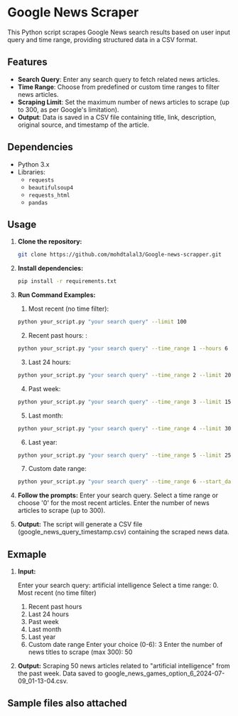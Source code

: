 # Google News Scraper

This Python script scrapes Google News search results based on user input query and time range, providing structured data in a CSV format.

## Features

- **Search Query**: Enter any search query to fetch related news articles.
- **Time Range**: Choose from predefined or custom time ranges to filter news articles.
- **Scraping Limit**: Set the maximum number of news articles to scrape (up to 300, as per Google's limitation).
- **Output**: Data is saved in a CSV file containing title, link, description, original source, and timestamp of the article.

## Dependencies

- Python 3.x
- Libraries:
  - `requests`
  - `beautifulsoup4`
  - `requests_html`
  - `pandas`

## Usage

1. **Clone the repository:**

   ```bash
   git clone https://github.com/mohdtalal3/Google-news-scrapper.git

2. **Install dependencies:**
    ```bash
    pip install -r requirements.txt

3. **Run Command Examples:**
    1. Most recent (no time filter):
    ```bash
    python your_script.py "your search query" --limit 100
    ```
    2. Recent past hours: :
    ```bash
    python your_script.py "your search query" --time_range 1 --hours 6 --limit 100
    ```
    3. Last 24 hours:
    ```bash
    python your_script.py "your search query" --time_range 2 --limit 200
    ```
    4. Past week:
    ```bash
    python your_script.py "your search query" --time_range 3 --limit 150
    ```
    5. Last month:
    ```bash
    python your_script.py "your search query" --time_range 4 --limit 300
    ```
    6. Last year:
    ```bash
    python your_script.py "your search query" --time_range 5 --limit 250
    ```
    7. Custom date range:
    ```bash
    python your_script.py "your search query" --time_range 6 --start_date "06/01/2024" --end_date "06/30/2024" --limit 200
    ```
    
4. **Follow the prompts:**
    Enter your search query.
    Select a time range or choose '0' for the most recent articles.
    Enter the number of news articles to scrape (up to 300).

5. **Output:**
    The script will generate a CSV file (google_news_query_timestamp.csv) containing the scraped news data.

## Exmaple

1. **Input:**

    Enter your search query: artificial intelligence
    Select a time range:
    0. Most recent (no time filter)
    1. Recent past hours
    2. Last 24 hours
    3. Past week
    4. Last month
    5. Last year
    6. Custom date range
    Enter your choice (0-6): 3
    Enter the number of news titles to scrape (max 300): 50


2. **Output:**
    Scraping 50 news articles related to "artificial intelligence" from the past week.
    Data saved to google_news_games_option_6_2024-07-09_01-13-04.csv.


## Sample files also attached